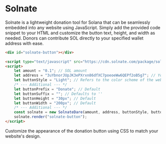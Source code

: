 # Solnate
Solnate is a lightweight donation tool for Solana that can be seamlessly embedded into any website using JavaScript. Simply add the provided code snippet to your HTML and customize the button text, height, and width as needed. 
Donors can contribute SOL directly to your specified wallet address with ease.

```html
<div id="solnate-button"></div>
    
<script type="text/javascript" src="https://cdn.solnate.com/package/solnate/master/js/solnate.min.js"></script>
<script>
    let amount = "0.1"; // SOL amount
    let address = "3uYbnorJUpJK3ePXrxn86dfXC7poeoeWw6QEPf2oB5g7"; // Your SOL wallet address
    let buttonStyle = "Light"; // Refers to the color scheme of the website (Light = Dark button)
    /* --- Additional --- */
    let buttonPrefix = "Donate"; // Default
    let buttonSuffix = ""; // Defaults to ''
    let buttonHeight = "30px"; // Default
    let buttonWidth = "200px"; // Default
    /* --- Additional --- */
    const solnate = new SolnateDare(amount, address, buttonStyle, buttonPrefix, buttonSuffix, buttonHeight, buttonWidth);
    solnate.render("solnate-button");
</script>
```

Customize the appearance of the donation button using CSS to match your website's design.
